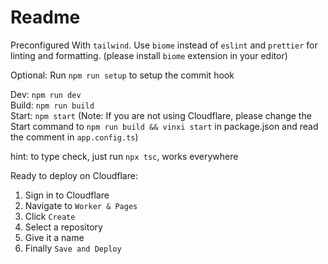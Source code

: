 # Readme

Preconfigured With `tailwind`.
Use `biome` instead of `eslint` and `prettier` for linting and formatting. (please install `biome` extension in your editor)

Optional: Run `npm run setup` to setup the commit hook

Dev: `npm run dev`  
Build: `npm run build`  
Start: `npm start` (Note: If you are not using Cloudflare, please change the Start command to `npm run build && vinxi start` in package.json and read the comment in `app.config.ts`)

hint: to type check, just run `npx tsc`, works everywhere

Ready to deploy on Cloudflare:

1. Sign in to Cloudflare
2. Navigate to `Worker & Pages`
3. Click `Create`
4. Select a repository
5. Give it a name
6. Finally `Save and Deploy`
